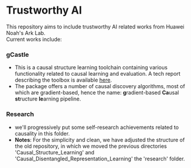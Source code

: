 # Trustworthy AI

This repository aims to include trustworthy AI related works from Huawei Noah's Ark Lab.  
Current works include:

### gCastle

- This is a causal structure learning toolchain containing various functionality related to causal learning and evaluation. A tech report describing the toolbox is available [here](https://arxiv.org/abs/2111.15155).
- The package offers a number of causal discovery algorithms, most of which are gradient-based, hence the name: **g**radient-based **Ca**usal **st**ructure **le**arning pipeline.

### Research 
 
- we'll progressively put some self-research achievements related to causality in this folder.
- **Notes**: For the simplicity and clean, we have adjusted the structure of the old repository, in which we moved the previous directories 'Causal_Structure_Learning' and 'Causal_Disentangled_Representation_Learning' the 'research' folder.
